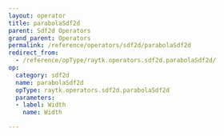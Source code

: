 ```yaml
---
layout: operator
title: parabolaSdf2d
parent: Sdf2d Operators
grand_parent: Operators
permalink: /reference/operators/sdf2d/parabolaSdf2d
redirect_from:
  - /reference/opType/raytk.operators.sdf2d.parabolaSdf2d/
op:
  category: sdf2d
  name: parabolaSdf2d
  opType: raytk.operators.sdf2d.parabolaSdf2d
  parameters:
  - label: Width
    name: Width

---
```

